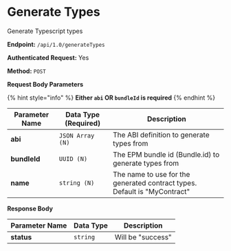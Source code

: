 # Generate Types

Generate Typescript types

**Endpoint:** `/api/1.0/generateTypes`

**Authenticated Request:** Yes

**Method:** `POST`

**Request Body Parameters**

{% hint style="info" %}
**Either `abi` OR `bundleId` is required**
{% endhint %}

| Parameter Name | Data Type (Required) | Description                                                               |
| -------------- | -------------------- | ------------------------------------------------------------------------- |
| **abi**        | `JSON Array (N)`     | The ABI definition to generate types from                                 |
| **bundleId**   | `UUID (N)`           | The EPM bundle id (Bundle.id) to generate types from                      |
| **name**       | `string (N)`         | The name to use for the generated contract types. Default is "MyContract" |

**Response Body**

| Parameter Name | Data Type | Description       |
| -------------- | --------- | ----------------- |
| **status**     | `string`  | Will be "success" |




